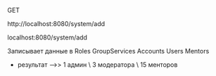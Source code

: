 GET 

http://localhost:8080/system/add 

localhost:8080/system/add

Записывает данные в Roles  GroupServices Accounts Users Mentors
* результат  -->>  1 админ \\ 3 модератора \\ 15 менторов

